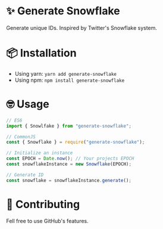 # ✨ Generate Snowflake

Generate unique IDs. Inspired by Twitter's Snowflake system.

# 📦 Installation

-   Using yarn: `yarn add generate-snowflake`
-   Using npm: `npm install generate-snowflake`

# 🤓 Usage

```ts
// ES6
import { Snowlfake } from "generate-snowflake";

// CommonJS
const { Snowflake } = require("generate-snowflake");

// Initialize an instance
const EPOCH = Date.now(); // Your projects EPOCH
const snowflakeInstance = new Snowflake(EPOCH);

// Generate ID
const snowflake = snowflakeInstance.generate();
```

# 🧦 Contributing

Fell free to use GitHub's features.
